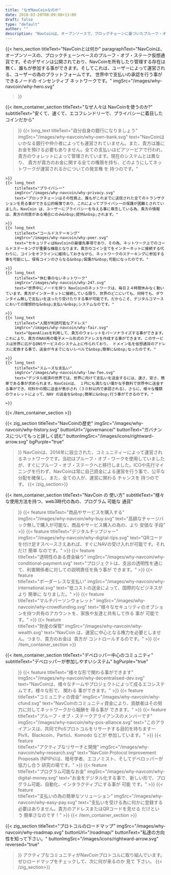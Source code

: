 ```yaml
---
title: "なぜNavCoinなのか"
date: 2018-03-20T08:09:08+13:00
draft: false
type: "default"
author: ""
description: "NavCoinは、オープンソースで、ブロックチェーンに基づいたプルーフ・オブ・ステークの仮想通貨です。そして、ユーザーによって運営される、ユーザーの為のプラットフォームです。"
---
```

{{< hero_section
titleText="NavCoinとは何か"
paragraphText="NavCoinは、オープンソースの、プロックチェーンベースのプルーフ・オブ・ステーク仮想通貨です。そのデザインは公開されており、NavCoinを所有したり管理する存在は無く、誰もが参加する事ができます。そしてこれは、ユーザーによって運営される、ユーザーの為のプラットフォームです。 世界中で支払いの承認を行う事ができるノードの&nbsp;インセンティブ&nbsp;ネットワークです。"
imgSrc="/images/why-navcoin/why-hero.svg"
>}}

{{< item_container_section
    titleText="なぜ人々は&nbsp;NavCoinを使うのか?"
    subtitleText="安くて、速くて、エコフレンドリーで、プライバシーに着目したコインだから"
>}}
    {{< long_text
        titleText="自分自身の銀行になりましょう"
        imgSrc="/images/why-navcoin/why-own-bank.svg"
        text="NavCoinはいかなる銀行や仲介者によっても運営されていません。また、貴方は誰にお金を預ける必要もありません。全ての支払いはピアツーピアで行われ、貴方のウォレットによって管理されています。現在のシステムとは異なり、 貴方が貴方のお金に関する全ての権限を持ち、どのようにしてネットワークが運営されるかについての発言権&nbsp;を&nbsp;持つのです。"

    >}}
    {{< long_text
        titleText="プライバシー"
        imgSrc="/images/why-navcoin/why-privacy.svg"
        text="ブロックチェーンはその性質上、誰もがこれまでに送信された全てのトランザクションを見る事ができる公的帳簿であり、これによってプライバシーの保護が困難とされていました。NavCoin は、ユーザーにプライバシーを与える事に専念している為、貴方の情報は、貴方の同意がある場合にのみ&nbsp;提供&nbsp;されます。"

    >}}
    {{< long_text
        titleText="コールドステーキング"
        imgSrc="/images/why-navcoin/why-peer.svg"
        text="セキュリティはNavCoinの最優先事項であり、その為、ネットワーク上でのコールドステーキングが重要な機能となります。貴方のコイン全てをインターネットに接続する代わりに、コインをオフラインに維持しておきながら、ネットワークのステーキングに参加する事を可能にし、保有コインのさらなる&nbsp;保護が&nbsp;可能になったのです。"

    >}}
    {{< long_text
        titleText="休む事のないネットワーク"
        imgSrc="/images/why-navcoin/why-247.svg"
        text="世界中にノードを持つ NavCoinのネットワークは、毎日２４時間休みなく動いています。貴方がインターネットに接続している限り、世界のどこにいても、何時でも、ダウンタイム無しで支払いを送ったり受けたりする事が可能です。だからこそ、デジタルコマースにおいての理想的な&nbsp;支払い&nbsp;システムなのです。"

    >}}
    {{< long_text
        titleText="人間が判読可能なアドレス"
        imgSrc="/images/why-navcoin/why-fair.svg"
        text="OpenAliasを利用して、貴方のウォレットをパーソナライズする事ができます。これにより、貴方のNAV用の電子メール形式のアドレスを作成する事ができます。このサービスは世界に広がるDNSサービスのシステム上に作られており、 ドメイン名を仮想通貨のアドレスに変換する事で、送金が今までにないレベルで&nbsp;簡単に&nbsp;なったのです。"

    >}}
    {{< long_text
        titleText="スムーズな支払い"
        imgSrc="/images/why-navcoin/why-low-fee.svg"
        text="デジタル経済の世界では、世界に向けて支払いを送金するには、速さ、安さ、簡単である事が求められます。NavCoinは、 １円にも満たない僅かな手数料で世界中に送金する事ができ、何秒かの間に送金が表示され（３０秒以内で承認される）、さらに、様々な種類のウォレットによって、NAV の送金を&nbsp;簡単に&nbsp;行う事ができるのです。"

    >}}
{{< /item_container_section >}}

{{< zig_section
  titleText="NavCoinの歴史"
  imgSrc="/images/why-navcoin/why-history.svg"
  buttonUrl="/governance/"
  buttonText="ガバナンスについてもっと詳しく読む"
  buttonImgSrc="/images/icons/rightward-arrow.svg"
  bgPurple="true"
>}}
NavCoinは、2014年に設立された、コミュニティーによって運営されるネットワークです。当初はプルーフ・オブ・ワークを使用していましたが、すぐにプルーフ・オブ・ステークへと移行しました。ICOや先行マイニングを行わず、NavCoinは常に自己資金による運営を行う事で、公平な分配を確保し、また、全ての人が、運営に関わる&nbsp;チャンスを&nbsp;持つのです。
{{< /zig_section>}}

{{< item_container_section
    titleText="NavCoin の&nbsp;使い方"
    subtitleText="様々な使用方法を持つ、web3時代の為の、プログラム&nbsp;可能な&nbsp;通貨"
>}}
    {{< feature
        titleText="商品やサービスを購入する"
        imgSrc="/images/why-navcoin/why-buy.svg"
        text="高額なチャージバック無しで購入が可能な、商品やサービス購入の為の、より&nbsp;安価な&nbsp;手段"
    >}}
    {{< feature
        titleText="デジタルチップジャー"
        imgSrc="/images/why-navcoin/why-digital-tips.svg"
        text="QRコードを付け足すスペースさえあれば、すぐにNAVの受け入れが可能です。それだけ&nbsp;簡単&nbsp;なのです。"
    >}}
    {{< feature                 
        titleText="透明性のある資金繰り"
        imgSrc="/images/why-navcoin/why-conditional-payment.svg"
        text="プロジェクトは、支出の透明性を通じて、利害関係者に対しての説明責任を負う事が&nbsp;できます。"
    >}}
    {{< feature                 
        titleText="ボーダーレスな支払い"
        imgSrc="/images/why-navcoin/why-international.svg"
        text="低コストの送金によって、国際的なビジネスがより&nbsp;簡単に&nbsp;なりました。"
    >}}
    {{< feature                 
        titleText="マルチパーソンウォレット"
        imgSrc="/images/why-navcoin/why-crowdfunding.svg"
        text="様々なセキュリティのオプションを持つ共有のアカウントを、家族や友達と共有して作る&nbsp;事が&nbsp;可能です。"
    >}}
    {{< feature                 
        titleText="財産の保管"
        imgSrc="/images/why-navcoin/why-wealth.svg"
        text="NavCoin は、運営に中心となる権力を必要としません。つまり、貴方のお金は &nbsp;貴方が&nbsp;コントロールするのです。"
    >}}
{{< /item_container_section >}}


{{< item_container_section
    titleText="デベロッパー中心のコミュニティ"
    subtitleText="デベロッパーが参加しやすいシステム"
    bgPurple="true"
>}}
    {{< feature
        titleText="様々な形で関わる事ができます"
        imgSrc="/images/why-navcoin/why-decentralised-dev.svg"
        text="NavCoinは、様々なチームやプロジェクトによって成るエコシステムです。様々な形で、&nbsp;関わる&nbsp;事ができます。"
    >}}
    {{< feature
        titleText="コミュニティの資金"
        imgSrc="/images/why-navcoin/why-cfund.svg"
        text="NavCoinのコミュニティ資金により、貢献者はその努力に対してネットワークから報酬を&nbsp;得る事が&nbsp;できます。"
    >}}
    {{< feature                 
        titleText="プルーフ・オブ・ステークアライアンスのメンバーです"
        imgSrc="/images/why-navcoin/why-pos-alliance.svg"
        text="このアライアンスは、共同でPoSプロトコルをリサーチする目的を持ちますーPivX、Blackcoin、Particl、Komodo&nbsp;などが&nbsp;参加しています。"
    >}}
    {{< feature                 
        titleText="アクティブなリサーチと開発"
        imgSrc="/images/why-navcoin/why-research.svg"
        text="NavCoin Protocol Improvement Proposals (NPIPs)は、暗号学者、エコノミスト、そしてデベロッパーが協力し合う&nbsp;研究の場です。"
    >}}
    {{< feature                 
        titleText="プログラム可能なお金"
        imgSrc="/images/why-navcoin/why-digital-money.svg"
        text="お金をデジタル化する事で、新しい形で、プログラム可能、自動化、インタラクティブにする事が&nbsp;可能&nbsp;です。"
    >}}
    {{< feature                 
        titleText="支払いの為の簡単なソリューション"
        imgSrc="/images/why-navcoin/why-easy-pay.svg"
        text="支払いを受ける為に何かに登録する必要はありません。貴方のアドレスまたはQRコードを見せる&nbsp;だけという&nbsp;簡単さなのです！"
    >}}
{{< /item_container_section >}}

{{< zig_section
titleText="プロトコルのロードマップ"
imgSrc="/images/why-navcoin/why-roadmap.svg"
buttonUrl="/roadmap/"
buttonText="私達の方向性を知って下さい。"
buttonImgSrc="/images/icons/rightward-arrow.svg"
reversed="true"
>}}
アクティブなコミュニティがNavCoinプロトコルに取り組んでいます。ぜひロードマップをチェックして、次に何が来るのか&nbsp;見て&nbsp;下さい。
{{< /zig_section>}}
